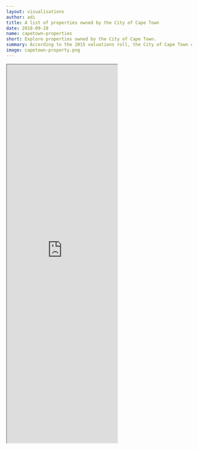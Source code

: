 ```yaml
---
layout: visualisations
author: adi
title: A list of properties owned by the City of Cape Town
date: 2018-09-28
name: capetown-properties
short: Explore properties owned by the City of Cape Town.
summary: According to the 2015 valuations roll, the City of Cape Town owns approximately 46,000 properties. Use this interactive map to find them and more information about them.
image: capetown-property.png
--- 
```


<iframe src="https://adieyal.github.io/capetown-properties/" height="1024"></iframe>
